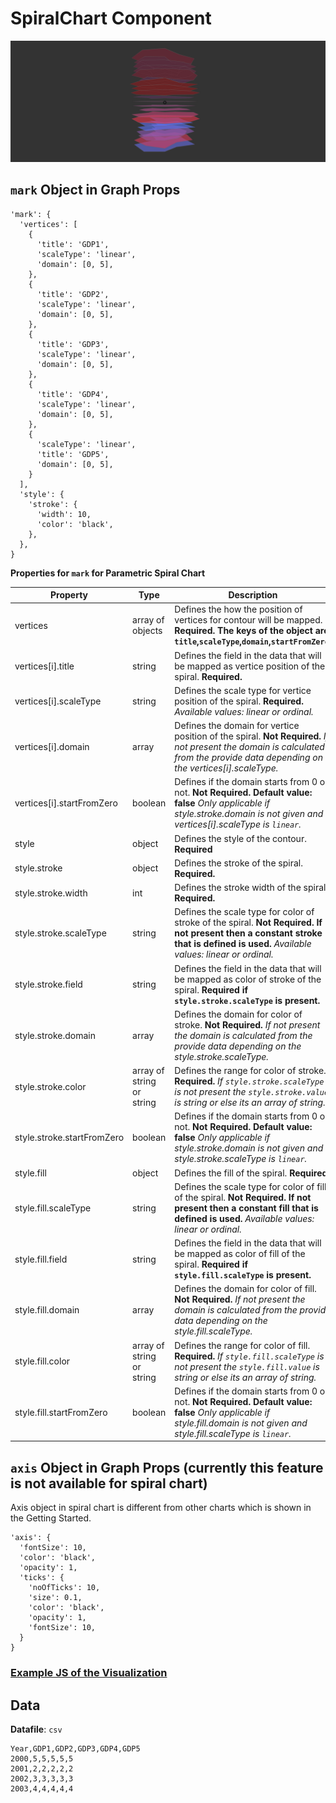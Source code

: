 # SpiralChart Component

![SpiralChart](../imgs/SpiralChart.png)

## `mark` Object in Graph Props
```
'mark': {
  'vertices': [
    {
      'title': 'GDP1',
      'scaleType': 'linear',
      'domain': [0, 5],
    },
    {
      'title': 'GDP2',
      'scaleType': 'linear',
      'domain': [0, 5],
    },
    {
      'title': 'GDP3',
      'scaleType': 'linear',
      'domain': [0, 5],
    },
    {
      'title': 'GDP4',
      'scaleType': 'linear',
      'domain': [0, 5],
    },
    {
      'scaleType': 'linear',
      'title': 'GDP5',
      'domain': [0, 5],
    }
  ],
  'style': {
    'stroke': {
      'width': 10,
      'color': 'black',
    },
  },
}
```

__Properties for `mark` for Parametric Spiral Chart__

Property|Type|Description
---|---|---
vertices|array of objects|Defines the how the position of vertices for contour will be mapped. __Required. The keys of the object are `title`,`scaleType`,`domain`,`startFromZero`.__
vertices[i].title|string|Defines the field in the data that will be mapped as vertice position of the spiral. __Required.__
vertices[i].scaleType|string|Defines the scale type for vertice position of the spiral. __Required.__ _Available values: linear or ordinal._
vertices[i].domain|array|Defines the domain for vertice position of the spiral. __Not Required.__ _If not present the domain is calculated from the provide data depending on the vertices[i].scaleType._
vertices[i].startFromZero|boolean|Defines if the domain starts from 0 or not. __Not Required. Default value: false__ _Only applicable if style.stroke.domain is not given and vertices[i].scaleType is `linear`._
style|object|Defines the style of the contour. __Required__
style.stroke|object|Defines the stroke of the spiral. __Required.__
style.stroke.width|int|Defines the stroke width of the spiral. __Required.__
style.stroke.scaleType|string|Defines the scale type for color of stroke of the spiral. __Not Required. If not present then a constant stroke that is defined is used.__ _Available values: linear or ordinal._
style.stroke.field|string|Defines the field in the data that will be mapped as color of stroke of the spiral. __Required if `style.stroke.scaleType` is present.__
style.stroke.domain|array|Defines the domain for color of stroke. __Not Required.__ _If not present the domain is calculated from the provide data depending on the style.stroke.scaleType._
style.stroke.color|array of string or string|Defines the range for color of stroke. __Required.__ _If `style.stroke.scaleType` is not present the `style.stroke.value` is string or else its an array of string._
style.stroke.startFromZero|boolean|Defines if the domain starts from 0 or not. __Not Required. Default value: false__ _Only applicable if style.stroke.domain is not given and style.stroke.scaleType is `linear`._
style.fill|object|Defines the fill of the spiral. __Required.__
style.fill.scaleType|string|Defines the scale type for color of fill of the spiral. __Not Required. If not present then a constant fill that is defined is used.__ _Available values: linear or ordinal._
style.fill.field|string|Defines the field in the data that will be mapped as color of fill of the spiral. __Required if `style.fill.scaleType` is present.__
style.fill.domain|array|Defines the domain for color of fill. __Not Required.__ _If not present the domain is calculated from the provide data depending on the style.fill.scaleType._
style.fill.color|array of string or string|Defines the range for color of fill. __Required.__ _If `style.fill.scaleType` is not present the `style.fill.value` is string or else its an array of string._
style.fill.startFromZero|boolean|Defines if the domain starts from 0 or not. __Not Required. Default value: false__ _Only applicable if style.fill.domain is not given and style.fill.scaleType is `linear`._

## `axis` Object in Graph Props (currently this feature is not available for spiral chart)

Axis object in spiral chart is different from other charts which is shown in the Getting Started. 

```
'axis': {
  'fontSize': 10,
  'color': 'black',
  'opacity': 1,
  'ticks': {
    'noOfTicks': 10,
    'size': 0.1,
    'color': 'black',
    'opacity': 1,
    'fontSize': 10,
  }
}
```

### [Example JS of the Visualization](../examples/SpiralChart.js)

## Data

**Datafile**: `csv`

```
Year,GDP1,GDP2,GDP3,GDP4,GDP5
2000,5,5,5,5,5
2001,2,2,2,2,2
2002,3,3,3,3,3
2003,4,4,4,4,4
```
